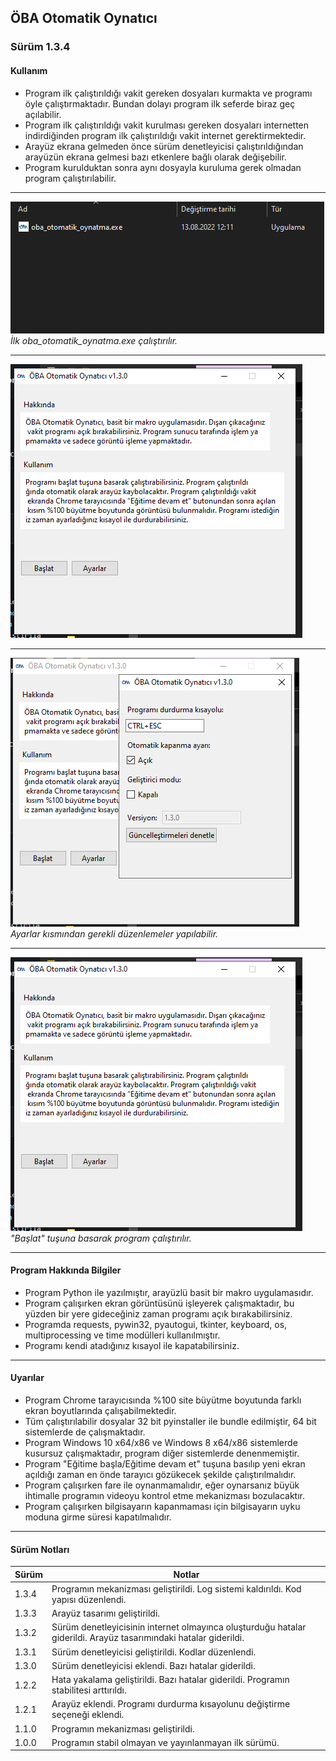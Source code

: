 
<h2> ÖBA Otomatik Oynatıcı </h2>
<h3> Sürüm 1.3.4 </h3>

<h4>Kullanım</h4>

- Program ilk çalıştırıldığı vakit gereken dosyaları kurmakta ve programı öyle çalıştırmaktadır. Bundan dolayı program ilk seferde biraz geç açılabilir.
- Program ilk çalıştırıldığı vakit kurulması gereken dosyaları internetten indirdiğinden program ilk çalıştırıldığı vakit internet gerektirmektedir.
- Arayüz ekrana gelmeden önce sürüm denetleyicisi çalıştırıldığından arayüzün ekrana gelmesi bazı etkenlere bağlı olarak değişebilir.
- Program kurulduktan sonra aynı dosyayla kuruluma gerek olmadan program çalıştırılabilir.
---------------------------------
<img src="img/pic1.png">
</img>
<i>İlk oba_otomatik_oynatma.exe çalıştırılır.</i>

---------------------------------
<img src="img/pic2.png">
</img>

---------------------------------

<img src="img/pic3.png">
</img>
<i>Ayarlar kısmından gerekli düzenlemeler yapılabilir.</i>

---------------------------------

<img src="img/pic2.png">
</img>
<i>"Başlat" tuşuna basarak program çalıştırılır.</i>

---------------------------------

<h4>Program Hakkında Bilgiler</h4>

- Program Python ile yazılmıştır, arayüzlü basit bir makro uygulamasıdır.
- Program çalışırken ekran görüntüsünü işleyerek çalışmaktadır, bu yüzden bir yere gideceğiniz zaman programı açık bırakabilirsiniz.
- Programda requests, pywin32, pyautogui, tkinter, keyboard, os, multiprocessing ve time modülleri kullanılmıştır.
- Programı kendi atadığınız kısayol ile kapatabilirsiniz. 

---------------------------------

<h4>Uyarılar</h4>

- Program Chrome tarayıcısında %100 site büyütme boyutunda farklı ekran boyutlarında çalışabilmektedir. 
- Tüm çalıştırılabilir dosyalar 32 bit pyinstaller ile bundle edilmiştir, 64 bit sistemlerde de çalışmaktadır. 
- Program Windows 10 x64/x86 ve Windows 8 x64/x86 sistemlerde kusursuz çalışmaktadır, program diğer sistemlerde denenmemiştir.
- Program "Eğitime başla/Eğitime devam et" tuşuna basılıp yeni ekran açıldığı zaman en önde tarayıcı gözükecek şekilde çalıştırılmalıdır.
- Program çalışırken fare ile oynanmamalıdır, eğer oynarsanız büyük ihtimalle programın videoyu kontrol etme mekanizması bozulacaktır.
- Program çalışırken bilgisayarın kapanmaması için bilgisayarın uyku moduna girme süresi kapatılmalıdır. 

---------------------------------

<h4>Sürüm Notları</h4>

|Sürüm|Notlar|
|-|-|
|1.3.4|Programın mekanizması geliştirildi. Log sistemi kaldırıldı. Kod yapısı düzenlendi.|
|1.3.3|Arayüz tasarımı geliştirildi.|
|1.3.2|Sürüm denetleyicisinin internet olmayınca oluşturduğu hatalar giderildi. Arayüz tasarımındaki hatalar giderildi. |
|1.3.1|Sürüm denetleyicisi geliştirildi. Kodlar düzenlendi. |
|1.3.0|Sürüm denetleyicisi eklendi. Bazı hatalar giderildi.|
|1.2.2|Hata yakalama geliştirildi. Bazı hatalar giderildi. Programın stabilitesi arttırıldı.|
|1.2.1|Arayüz eklendi. Programı durdurma kısayolunu değiştirme seçeneği eklendi.|
|1.1.0|Programın mekanizması geliştirildi.|
|1.0.0|Programın stabil olmayan ve yayınlanmayan ilk sürümü.|
